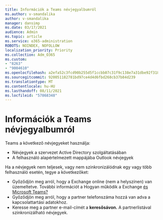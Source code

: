 ```yaml
---
title: Információk a Teams névjegyalbumról
ms.author: v-smandalika
author: v-smandalika
manager: dansimp
ms.date: 03/17/2021
audience: Admin
ms.topic: article
ms.service: o365-administration
ROBOTS: NOINDEX, NOFOLLOW
localization_priority: Priority
ms.collection: Adm_O365
ms.custom:
- "8263"
- "9004610"
ms.openlocfilehash: a2efa52c3fcd90b255d5f1ccbb07c31f9c138e7a31dbe92f318418fb1643601d
ms.sourcegitcommit: 920051182781bd97ce4d4d6fbd268cb37b84d239
ms.translationtype: MT
ms.contentlocale: hu-HU
ms.lasthandoff: 08/11/2021
ms.locfileid: "57868348"
---
```

# <a name="information-about-teams-contacts"></a>Információk a Teams névjegyalbumról

Teams a következő névjegyeket használja:

- Névjegyek a szervezet Active Directory szolgáltatásában
- A felhasználó alapértelmezett mappájába Outlook névjegyek

Ha a névjegyek nem teljesek, vagy nem szinkronizálódnak egy vagy több felhasználó esetén, tegye a következőket:

- Győződjön meg arról, hogy a Exchange online (nem a helyszínen) van üzemeltetve. További információt a Hogyan működik a Exchange [és Microsoft Teams?](https://docs.microsoft.com/microsoftteams/exchange-teams-interact)
- Győződjön meg arról, hogy a partner telefonszáma hozzá van adva a kapcsolattartási adatokhoz.
- Keresse meg a partner e-mail-címét a **keresősávon.** A partnerlistával szinkronizálható névjegyek.


